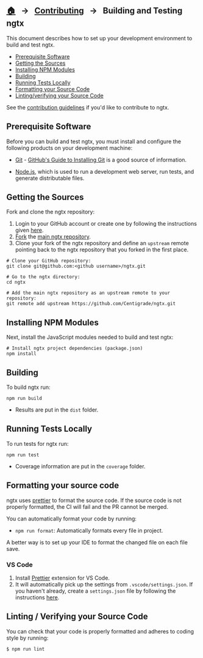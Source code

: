 ## [🏠][home] &nbsp; → &nbsp; [Contributing][contributing] &nbsp; → &nbsp; **Building and Testing ngtx**

This document describes how to set up your development environment to build and test ngtx.

- [Prerequisite Software](#prerequisite-software)
- [Getting the Sources](#getting-the-sources)
- [Installing NPM Modules](#installing-npm-modules)
- [Building](#building)
- [Running Tests Locally](#running-tests-locally)
- [Formatting your Source Code](#formatting-your-source-code)
- [Linting/verifying your Source Code](#lintingverifying-your-source-code)

See the [contribution guidelines](https://github.com/Centigrade/ngtx/blob/main/CONTRIBUTING.md)
if you'd like to contribute to ngtx.

## Prerequisite Software

Before you can build and test ngtx, you must install and configure the
following products on your development machine:

- [Git](https://git-scm.com/) -
  [GitHub's Guide to Installing Git](https://help.github.com/articles/set-up-git) is a good source of information.

- [Node.js](https://nodejs.org), which is used to run a development web server,
  run tests, and generate distributable files.

## Getting the Sources

Fork and clone the ngtx repository:

1. Login to your GitHub account or create one by following the instructions given
   [here](https://github.com/signup/free).
2. [Fork](https://help.github.com/forking) the [main ngtx
   repository](https://github.com/Centigrade/ngtx).
3. Clone your fork of the ngtx repository and define an `upstream` remote pointing back to
   the ngtx repository that you forked in the first place.

```shell
# Clone your GitHub repository:
git clone git@github.com:<github username>/ngtx.git

# Go to the ngtx directory:
cd ngtx

# Add the main ngtx repository as an upstream remote to your repository:
git remote add upstream https://github.com/Centigrade/ngtx.git
```

## Installing NPM Modules

Next, install the JavaScript modules needed to build and test ngtx:

```shell
# Install ngtx project dependencies (package.json)
npm install
```

## Building

To build ngtx run:

```shell
npm run build
```

- Results are put in the `dist` folder.

## Running Tests Locally

To run tests for ngtx run:

```shell
npm run test
```

- Coverage information are put in the `coverage` folder.

## Formatting your source code

ngtx uses [prettier](https://prettier.io) to format the source code.
If the source code is not properly formatted, the CI will fail and the PR cannot be merged.

You can automatically format your code by running:

- `npm run format`: Automatically formats every file in project.

A better way is to set up your IDE to format the changed file on each file save.

### VS Code

1. Install [Prettier](https://marketplace.visualstudio.com/items?itemName=esbenp.prettier-vscode) extension for VS Code.
2. It will automatically pick up the settings from `.vscode/settings.json`.
   If you haven't already, create a `settings.json` file by following the instructions [here](../.vscode/README.md).

## Linting / Verifying your Source Code

You can check that your code is properly formatted and adheres to coding style by running:

```shell
$ npm run lint
```

[contributing]: ../CONTRIBUTING.md
[home]: ../README.md
